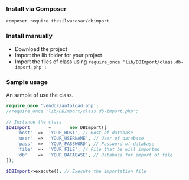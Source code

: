 ### Install via Composer
`composer require thesilvacesar/dbimport`

### Install manually

* Download the project
* Import the lib folder for your project
* Import the files of class using `require_once 'lib/DBImport/class.db-import.php';`

### Sample usage
An sample of use the class.

```php
require_once 'vendor/autoload.php';
//require_once 'lib/DBImport/class.db-import.php';

// Instance the class
$DBImport       =       new DBImport([
    'host'	=>	'YOUR_HOST', // Host of database
    'user'	=>	'YOUR_USERNAME', // User of database
    'pass'	=>	'YOUR_PASSWORD', // Password of database
    'file'	=>	'YOUR_FILE', // File that be will imported
    'db'	=>	'YOUR_DATABASE', // Database for import of file
]);

$DBImport->execute(); // Execute the importation file
```

